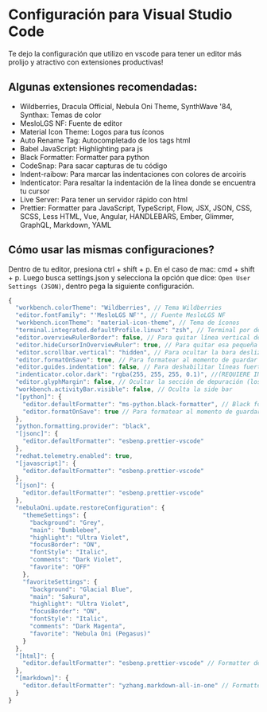 # Configuración para Visual Studio Code

Te dejo la configuración que utilizo en vscode para tener un editor más
prolijo y atractivo con extensiones productivas!

## Algunas extensiones recomendadas:

- Wildberries, Dracula Official, Nebula Oni Theme, SynthWave '84, Synthax: Temas de color
- MesloLGS NF: Fuente de editor
- Material Icon Theme: Logos para tus íconos
- Auto Rename Tag: Autocompletado de los tags html
- Babel JavaScript: Highlighting para js
- Black Formatter: Formatter para python
- CodeSnap: Para sacar capturas de tu código
- Indent-raibow: Para marcar las indentaciones con colores de arcoiris
- Indenticator: Para resaltar la indentación de la línea donde se encuentra tu cursor
- Live Server: Para tener un servidor rápido con html
- Prettier: Formatter para JavaScript, TypeScript, Flow, JSX, JSON, CSS, SCSS, Less HTML, Vue, Angular, HANDLEBARS, Ember, Glimmer, GraphQL, Markdown, YAML

## Cómo usar las mismas configuraciones?

Dentro de tu editor, presiona ctrl + shift + p. En el caso de mac: cmd + shift + p.
Luego busca settings.json y selecciona la opción que dice: `Open User Settings (JSON)`,
dentro pega la siguiente configuración.

```javascript
{
  "workbench.colorTheme": "Wildberries", // Tema Wildberries
  "editor.fontFamily": "'MesloLGS NF'", // Fuente MesloLGS NF
  "workbench.iconTheme": "material-icon-theme", // Tema de íconos
  "terminal.integrated.defaultProfile.linux": "zsh", // Terminal por defecto
  "editor.overviewRulerBorder": false, // Para quitar línea vertical derecha al lado de la barra deslizante
  "editor.hideCursorInOverviewRuler": true, // Para quitar esa pequeña franja que está en la barra deslizante
  "editor.scrollbar.vertical": "hidden", // Para ocultar la bara deslizante
  "editor.formatOnSave": true, // Para formatear al momento de guardar
  "editor.guides.indentation": false, // Para deshabilitar líneas fuertes en la indentación
  "indenticator.color.dark": "rgba(255, 255, 255, 0.1)", //(REQUIERE INSTALAR Indenticator extension) Para cambiar el color de las líneas de indentación (en este caso, blanco casi transparente, pero puedes elegir la que quieras :D)
  "editor.glyphMargin": false, // Ocultar la sección de depuración (los que están al lado de las líneas numéricas)
  "workbench.activityBar.visible": false, // Oculta la side bar
  "[python]": {
    "editor.defaultFormatter": "ms-python.black-formatter", // Black formatter para python (Muy buen formatter guiado por PEP)
    "editor.formatOnSave": true // Para formatear al momento de guardar
  },
  "python.formatting.provider": "black",
  "[jsonc]": {
    "editor.defaultFormatter": "esbenp.prettier-vscode"
  },
  "redhat.telemetry.enabled": true,
  "[javascript]": {
    "editor.defaultFormatter": "esbenp.prettier-vscode"
  },
  "[json]": {
    "editor.defaultFormatter": "esbenp.prettier-vscode"
  },
  "nebulaOni.update.restoreConfiguration": {
    "themeSettings": {
      "background": "Grey",
      "main": "Bumblebee",
      "highlight": "Ultra Violet",
      "focusBorder": "ON",
      "fontStyle": "Italic",
      "comments": "Dark Violet",
      "favorite": "OFF"
    },
    "favoriteSettings": {
      "background": "Glacial Blue",
      "main": "Sakura",
      "highlight": "Ultra Violet",
      "focusBorder": "ON",
      "fontStyle": "Italic",
      "comments": "Dark Magenta",
      "favorite": "Nebula Oni (Pegasus)"
    }
  },
  "[html]": {
    "editor.defaultFormatter": "esbenp.prettier-vscode" // Formatter de HTML
  },
  "[markdown]": {
    "editor.defaultFormatter": "yzhang.markdown-all-in-one" // Formatter de Markdown
  }
}
```
